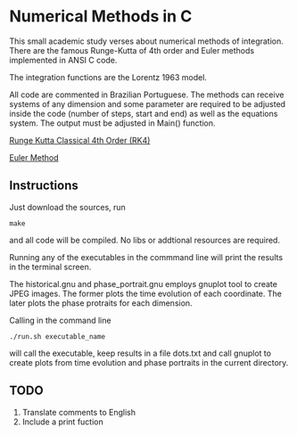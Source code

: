 # Numerical Methods in C

This small academic study verses about numerical methods of integration. There are the famous Runge-Kutta of 4th order and Euler methods implemented in ANSI C code. 

The integration functions are the Lorentz 1963 model.

All code are commented in Brazilian Portuguese. The methods can receive systems of any dimension and some parameter are required to be adjusted inside the code (number of steps, start and end) as well as the equations system. The output must be adjusted in Main() function. 

[Runge Kutta Classical 4th Order (RK4)](https://en.wikipedia.org/wiki/Runge%E2%80%93Kutta_methods)

[Euler Method](https://en.wikipedia.org/wiki/Euler_method)

## Instructions

Just download the sources, run

	make

and all code will be compiled. No libs or addtional resources are required. 

Running any of the executables in the commmand line will print the results in the terminal screen. 

The historical.gnu and phase_portrait.gnu employs gnuplot tool to create JPEG images. The former plots the time evolution of each coordinate. The later plots the phase protraits for each dimension.

Calling in the command line
	
	./run.sh executable_name

will call the executable, keep results in a file dots.txt and call gnuplot to create plots from time evolution and phase portraits in the current directory. 


## TODO
	
1. Translate comments to English
2. Include a print fuction
	


